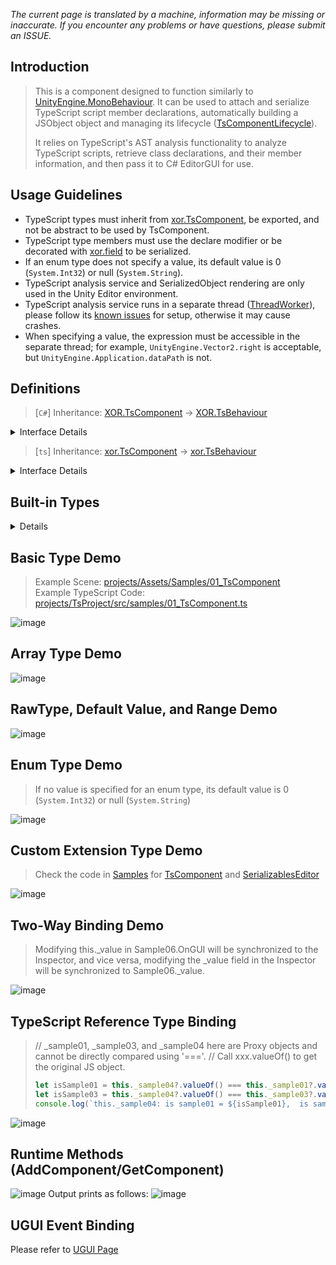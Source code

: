 *The current page is translated by a machine, information may be missing or inaccurate. If you encounter any problems or have questions, please submit an ISSUE.*

## Introduction
> This is a component designed to function similarly to [UnityEngine.MonoBehaviour](https://docs.unity3d.com/ScriptReference/MonoBehaviour.html). It can be used to attach and serialize TypeScript script member declarations, automatically building a JSObject object and managing its lifecycle ([TsComponentLifecycle](../../projects/Assets/XOR/Runtime/Src/Components/Lifecycle/TsComponentLifecycle.cs)).
>
> It relies on TypeScript's AST analysis functionality to analyze TypeScript scripts, retrieve class declarations, and their member information, and then pass it to C# EditorGUI for use.

## Usage Guidelines
- TypeScript types must inherit from [xor.TsComponent](../../projects/TsEditorProject/src/xor/components/component.ts), be exported, and not be abstract to be used by TsComponent.
- TypeScript type members must use the declare modifier or be decorated with [xor.field](../../projects/TsEditorProject/src/xor/components/component.ts#115) to be serialized.
- If an enum type does not specify a value, its default value is 0 (`System.Int32`) or null (`System.String`).
- TypeScript analysis service and SerializedObject rendering are only used in the Unity Editor environment.
- TypeScript analysis service runs in a separate thread ([ThreadWorker](./ThreadWorker.md)), please follow its [known issues](./ThreadWorker.md#known-issues) for setup, otherwise it may cause crashes.
- When specifying a value, the expression must be accessible in the separate thread; for example, `UnityEngine.Vector2.right` is acceptable, but `UnityEngine.Application.dataPath` is not.

## Definitions
> [`C#`] Inheritance: [XOR.TsComponent](../../projects/Assets/XOR/Runtime/Src/Components/TsComponent.cs) → [XOR.TsBehaviour](./TsBehaviour.md)

<details>
<summary>Interface Details</summary>

| Member  | Description  |
| ------------ | ------------ |
| `Puerts.JSObject JSObject{ get; }`   |  JSObject created by it  |

| Methods  | Description  |
| ------------ | ------------ |
| `static void Register(Puerts.JsEnv)`   |  Register the Puerts.JsEnv instance used by TsComponent  |
| `static void Unregister()`   |  Remove the registered Puerts.JsEnv instance  |
| `static void GC()`   |  Recycle XOR.TsComponent objects that are not properly released (e.g., when using Object.DestroyImmediate, OnDestroy may not be called properly) |
| `static void PrintStatus()`   |  Print the status of all instances (execute GC first) |
| `XOR.Serializables.ResultPair[] GetProperties()`   |  Get all serialized members |
| `void SetProperty(string, object)`  | (EditorOnly) Set key-value  |
| `void SetPropertyListener(Action<string, object>)` | (EditorOnly) Set key-value update callback |
</details>

> [`ts`] Inheritance: [xor.TsComponent](../../projects/TsEditorProject/src/xor/components/component.ts) → [xor.TsBehaviour](./TsBehaviour.md)

<details>
<summary>Interface Details</summary>

| Decorator  | Description  |
| ------------ | ------------ |
| `@xor.guid(string): ClassDecorator`   |  Define the component GUID (⚠⚠⚠ This statement should be generated and managed by xor, bound to the class declaration, and users should not manually create or modify it) |
| `@xor.route(string): ClassDecorator`   |  Define the component route (unique value), which can be used later to get the component instance (more in line with human reading and memory habits compared to GUID) |
| `@xor.field({...}): PropertyDecorator`   |  Define serialization field details, such as RawType, default value, Range (only for numbers) |

</details>

## Built-in Types
<details>
<summary>Details</summary>

| Type   | Basic | Array|
| ------- | --- | --- |
| string  | √   | √   |
| number  | √   | √   |
| boolean | √   | √   |
| bigint  | √   | √   |
| UnityEngine.Vector2  | √   | √   |
| UnityEngine.Vector3  | √   | √   |
| UnityEngine.Object and its subtypes  | √   | √   |

> For other types, please refer to [Custom Types](./TsComponent.md#custom-extension-type-demo)
</details>

## Basic Type Demo
> Example Scene: [projects/Assets/Samples/01_TsComponent](../../projects/Assets/Samples/01_TsComponent)  
> Example TypeScript Code: [projects/TsProject/src/samples/01_TsComponent.ts](../../projects/TsProject/src/samples/01_TsComponent.ts)  

![image](https://user-images.githubusercontent.com/45587825/216535611-dddbc03e-d9d8-4f92-9b75-edb6a435b9f6.png)

## Array Type Demo
![image](https://user-images.githubusercontent.com/45587825/216535825-af29587e-ded5-43ba-bfdb-08d8f7ce67da.png)

## RawType, Default Value, and Range Demo
![image](https://user-images.githubusercontent.com/45587825/216536133-24f36803-9318-4786-8ad9-7ec63280a2b4.png)

## Enum Type Demo
> If no value is specified for an enum type, its default value is 0 (`System.Int32`) or null (`System.String`)

![image](https://user-images.githubusercontent.com/45587825/216808157-d8eaeee8-bcf9-410f-895f-c20ecf04901d.png)

## Custom Extension Type Demo
> Check the code in [Samples](../../projects/Assets/Samples/01_TsComponent/CustomTypes) for [TsComponent](../../projects/Assets/Samples/01_TsComponent/CustomTypes/Runtime/TsComponent.cs) and [SerializablesEditor](../../projects/Assets/Samples/01_TsComponent/CustomTypes/Editor/SerializablesEditor.cs)

![image](https://user-images.githubusercontent.com/45587825/216751394-12e34267-cee4-40ed-9269-8efa5e10320a.png)

## Two-Way Binding Demo
> Modifying this._value in Sample06.OnGUI will be synchronized to the Inspector, and vice versa, modifying the _value field in the Inspector will be synchronized to Sample06._value.

![image](https://user-images.githubusercontent.com/45587825/216810151-6f5d8d6d-c51e-49b3-a976-92d167202d82.png)

## TypeScript Reference Type Binding
> // _sample01, _sample03, and _sample04 here are Proxy objects and cannot be directly compared using '==='.
> // Call xxx.valueOf() to get the original JS object.
> ```typescript
> let isSample01 = this._sample04?.valueOf() === this._sample01?.valueOf();
> let isSample03 = this._sample04?.valueOf() === this._sample03?.valueOf();
> console.log(`this._sample04: is sample01 = ${isSample01},  is sample03 = ${isSample03}`);
> ```
![image](https://github.com/throw-out/puerts-unity-kit/assets/45587825/2f6366cf-d506-4c4b-a00f-205adbc5690f)

## Runtime Methods (AddComponent/GetComponent)
![image](https://github.com/throw-out/puerts-unity-kit/assets/45587825/0fa391aa-642b-4cb0-a8a1-a313a2075ab6)
Output prints as follows:
![image](https://github.com/throw-out/puerts-unity-kit/assets/45587825/8dfb795b-1d60-47fe-93c2-773552eecd2c)

## UGUI Event Binding
Please refer to [UGUI Page](./TsComponentBindUGUIEvents.md)
